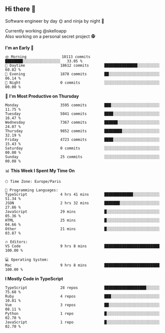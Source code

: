 ## Hi there 👋

Software engineer by day 🌞 and ninja by night 🌝

Currently working @skelloapp <br>
Also working on a personal secret project 🕵️

<!--START_SECTION:waka-->
**I'm an Early 🐤** 

```text
🌞 Morning                10113 commits       ████████░░░░░░░░░░░░░░░░░   33.05 % 
🌆 Daytime                18612 commits       ███████████████░░░░░░░░░░   60.82 % 
🌃 Evening                1878 commits        ██░░░░░░░░░░░░░░░░░░░░░░░   06.14 % 
🌙 Night                  0 commits           ░░░░░░░░░░░░░░░░░░░░░░░░░   00.00 % 
```
📅 **I'm Most Productive on Thursday** 

```text
Monday                   3595 commits        ███░░░░░░░░░░░░░░░░░░░░░░   11.75 % 
Tuesday                  5041 commits        ████░░░░░░░░░░░░░░░░░░░░░   16.47 % 
Wednesday                7367 commits        ██████░░░░░░░░░░░░░░░░░░░   24.07 % 
Thursday                 9852 commits        ████████░░░░░░░░░░░░░░░░░   32.19 % 
Friday                   4723 commits        ████░░░░░░░░░░░░░░░░░░░░░   15.43 % 
Saturday                 0 commits           ░░░░░░░░░░░░░░░░░░░░░░░░░   00.00 % 
Sunday                   25 commits          ░░░░░░░░░░░░░░░░░░░░░░░░░   00.08 % 
```


📊 **This Week I Spent My Time On** 

```text
🕑︎ Time Zone: Europe/Paris

💬 Programming Languages: 
TypeScript               4 hrs 41 mins       █████████████░░░░░░░░░░░░   51.34 % 
JSON                     2 hrs 32 mins       ███████░░░░░░░░░░░░░░░░░░   27.86 % 
JavaScript               29 mins             █░░░░░░░░░░░░░░░░░░░░░░░░   05.36 % 
HTML                     25 mins             █░░░░░░░░░░░░░░░░░░░░░░░░   04.66 % 
Other                    21 mins             █░░░░░░░░░░░░░░░░░░░░░░░░   03.87 % 

🔥 Editors: 
VS Code                  9 hrs 8 mins        █████████████████████████   100.00 % 

💻 Operating System: 
Mac                      9 hrs 8 mins        █████████████████████████   100.00 % 
```

**I Mostly Code in TypeScript** 

```text
TypeScript               28 repos            ███████████████████░░░░░░   75.68 % 
Ruby                     4 repos             ███░░░░░░░░░░░░░░░░░░░░░░   10.81 % 
Vue                      3 repos             ██░░░░░░░░░░░░░░░░░░░░░░░   08.11 % 
Python                   1 repo              █░░░░░░░░░░░░░░░░░░░░░░░░   02.70 % 
JavaScript               1 repo              █░░░░░░░░░░░░░░░░░░░░░░░░   02.70 % 
```




<!--END_SECTION:waka-->

<!--
**antoinelncl/antoinelncl** is a ✨ _special_ ✨ repository because its `README.md` (this file) appears on your GitHub profile.

Here are some ideas to get you started:

- 🔭 I’m currently working on ...
- 🌱 I’m currently learning ...
- 👯 I’m looking to collaborate on ...
- 🤔 I’m looking for help with ...
- 💬 Ask me about ...
- 📫 How to reach me: ...
- 😄 Pronouns: ...
- ⚡ Fun fact: ...
-->
